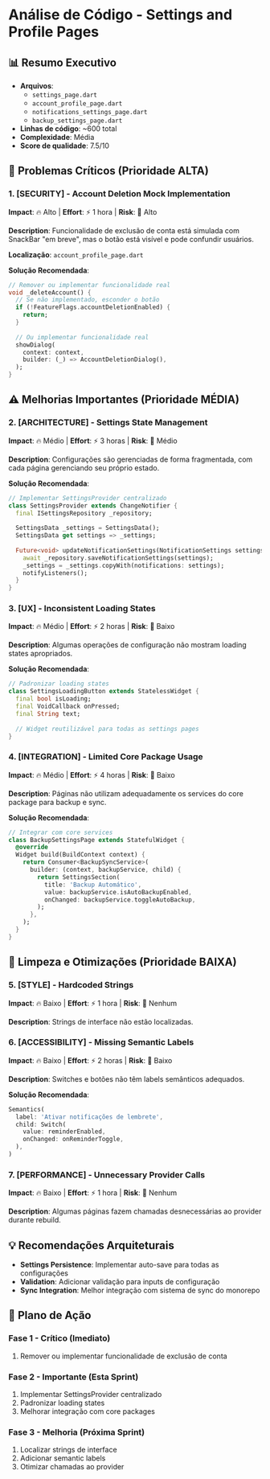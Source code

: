 # Análise de Código - Settings and Profile Pages

## 📊 Resumo Executivo
- **Arquivos**: 
  - `settings_page.dart`
  - `account_profile_page.dart`
  - `notifications_settings_page.dart`
  - `backup_settings_page.dart`
- **Linhas de código**: ~600 total
- **Complexidade**: Média
- **Score de qualidade**: 7.5/10

## 🚨 Problemas Críticos (Prioridade ALTA)

### 1. [SECURITY] - Account Deletion Mock Implementation
**Impact**: 🔥 Alto | **Effort**: ⚡ 1 hora | **Risk**: 🚨 Alto

**Description**: Funcionalidade de exclusão de conta está simulada com SnackBar "em breve", mas o botão está visível e pode confundir usuários.

**Localização**: `account_profile_page.dart`

**Solução Recomendada**:
```dart
// Remover ou implementar funcionalidade real
void _deleteAccount() {
  // Se não implementado, esconder o botão
  if (!FeatureFlags.accountDeletionEnabled) {
    return;
  }
  
  // Ou implementar funcionalidade real
  showDialog(
    context: context,
    builder: (_) => AccountDeletionDialog(),
  );
}
```

## ⚠️ Melhorias Importantes (Prioridade MÉDIA)

### 2. [ARCHITECTURE] - Settings State Management
**Impact**: 🔥 Médio | **Effort**: ⚡ 3 horas | **Risk**: 🚨 Médio

**Description**: Configurações são gerenciadas de forma fragmentada, com cada página gerenciando seu próprio estado.

**Solução Recomendada**:
```dart
// Implementar SettingsProvider centralizado
class SettingsProvider extends ChangeNotifier {
  final ISettingsRepository _repository;
  
  SettingsData _settings = SettingsData();
  SettingsData get settings => _settings;
  
  Future<void> updateNotificationSettings(NotificationSettings settings) async {
    await _repository.saveNotificationSettings(settings);
    _settings = _settings.copyWith(notifications: settings);
    notifyListeners();
  }
}
```

### 3. [UX] - Inconsistent Loading States
**Impact**: 🔥 Médio | **Effort**: ⚡ 2 horas | **Risk**: 🚨 Baixo

**Description**: Algumas operações de configuração não mostram loading states apropriados.

**Solução Recomendada**:
```dart
// Padronizar loading states
class SettingsLoadingButton extends StatelessWidget {
  final bool isLoading;
  final VoidCallback onPressed;
  final String text;
  
  // Widget reutilizável para todas as settings pages
}
```

### 4. [INTEGRATION] - Limited Core Package Usage
**Impact**: 🔥 Médio | **Effort**: ⚡ 4 horas | **Risk**: 🚨 Baixo

**Description**: Páginas não utilizam adequadamente os services do core package para backup e sync.

**Solução Recomendada**:
```dart
// Integrar com core services
class BackupSettingsPage extends StatefulWidget {
  @override
  Widget build(BuildContext context) {
    return Consumer<BackupSyncService>(
      builder: (context, backupService, child) {
        return SettingsSection(
          title: 'Backup Automático',
          value: backupService.isAutoBackupEnabled,
          onChanged: backupService.toggleAutoBackup,
        );
      },
    );
  }
}
```

## 🧹 Limpeza e Otimizações (Prioridade BAIXA)

### 5. [STYLE] - Hardcoded Strings
**Impact**: 🔥 Baixo | **Effort**: ⚡ 1 hora | **Risk**: 🚨 Nenhum

**Description**: Strings de interface não estão localizadas.

### 6. [ACCESSIBILITY] - Missing Semantic Labels
**Impact**: 🔥 Baixo | **Effort**: ⚡ 2 horas | **Risk**: 🚨 Baixo

**Description**: Switches e botões não têm labels semânticos adequados.

**Solução Recomendada**:
```dart
Semantics(
  label: 'Ativar notificações de lembrete',
  child: Switch(
    value: reminderEnabled,
    onChanged: onReminderToggle,
  ),
)
```

### 7. [PERFORMANCE] - Unnecessary Provider Calls
**Impact**: 🔥 Baixo | **Effort**: ⚡ 1 hora | **Risk**: 🚨 Nenhum

**Description**: Algumas páginas fazem chamadas desnecessárias ao provider durante rebuild.

## 💡 Recomendações Arquiteturais
- **Settings Persistence**: Implementar auto-save para todas as configurações
- **Validation**: Adicionar validação para inputs de configuração
- **Sync Integration**: Melhor integração com sistema de sync do monorepo

## 🔧 Plano de Ação
### Fase 1 - Crítico (Imediato)
1. Remover ou implementar funcionalidade de exclusão de conta

### Fase 2 - Importante (Esta Sprint)  
1. Implementar SettingsProvider centralizado
2. Padronizar loading states
3. Melhorar integração com core packages

### Fase 3 - Melhoria (Próxima Sprint)
1. Localizar strings de interface
2. Adicionar semantic labels
3. Otimizar chamadas ao provider
